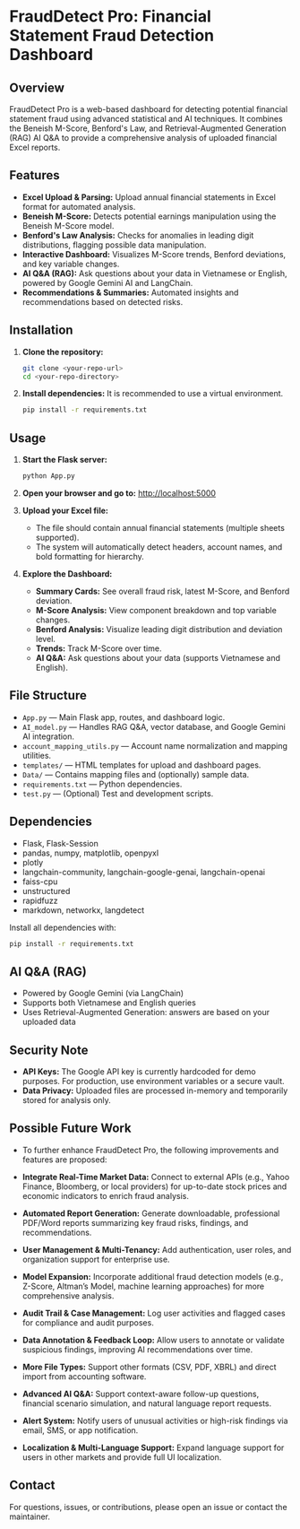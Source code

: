 # FraudDetect Pro: Financial Statement Fraud Detection Dashboard

## Overview
FraudDetect Pro is a web-based dashboard for detecting potential financial statement fraud using advanced statistical and AI techniques. It combines the Beneish M-Score, Benford's Law, and Retrieval-Augmented Generation (RAG) AI Q&A to provide a comprehensive analysis of uploaded financial Excel reports.

## Features
- **Excel Upload & Parsing:** Upload annual financial statements in Excel format for automated analysis.
- **Beneish M-Score:** Detects potential earnings manipulation using the Beneish M-Score model.
- **Benford's Law Analysis:** Checks for anomalies in leading digit distributions, flagging possible data manipulation.
- **Interactive Dashboard:** Visualizes M-Score trends, Benford deviations, and key variable changes.
- **AI Q&A (RAG):** Ask questions about your data in Vietnamese or English, powered by Google Gemini AI and LangChain.
- **Recommendations & Summaries:** Automated insights and recommendations based on detected risks.

## Installation
1. **Clone the repository:**
   ```bash
   git clone <your-repo-url>
   cd <your-repo-directory>
   ```
2. **Install dependencies:**
   It is recommended to use a virtual environment.
   ```bash
   pip install -r requirements.txt
   ```

## Usage
1. **Start the Flask server:**
   ```bash
   python App.py
   ```
2. **Open your browser and go to:**
   [http://localhost:5000](http://localhost:5000)

3. **Upload your Excel file:**
   - The file should contain annual financial statements (multiple sheets supported).
   - The system will automatically detect headers, account names, and bold formatting for hierarchy.

4. **Explore the Dashboard:**
   - **Summary Cards:** See overall fraud risk, latest M-Score, and Benford deviation.
   - **M-Score Analysis:** View component breakdown and top variable changes.
   - **Benford Analysis:** Visualize leading digit distribution and deviation level.
   - **Trends:** Track M-Score over time.
   - **AI Q&A:** Ask questions about your data (supports Vietnamese and English).

## File Structure
- `App.py` — Main Flask app, routes, and dashboard logic.
- `AI_model.py` — Handles RAG Q&A, vector database, and Google Gemini AI integration.
- `account_mapping_utils.py` — Account name normalization and mapping utilities.
- `templates/` — HTML templates for upload and dashboard pages.
- `Data/` — Contains mapping files and (optionally) sample data.
- `requirements.txt` — Python dependencies.
- `test.py` — (Optional) Test and development scripts.

## Dependencies
- Flask, Flask-Session
- pandas, numpy, matplotlib, openpyxl
- plotly
- langchain-community, langchain-google-genai, langchain-openai
- faiss-cpu
- unstructured
- rapidfuzz
- markdown, networkx, langdetect

Install all dependencies with:
```bash
pip install -r requirements.txt
```

## AI Q&A (RAG)
- Powered by Google Gemini (via LangChain)
- Supports both Vietnamese and English queries
- Uses Retrieval-Augmented Generation: answers are based on your uploaded data

## Security Note
- **API Keys:** The Google API key is currently hardcoded for demo purposes. For production, use environment variables or a secure vault.
- **Data Privacy:** Uploaded files are processed in-memory and temporarily stored for analysis only.

## Possible Future Work
- To further enhance FraudDetect Pro, the following improvements and features are proposed:

- **Integrate Real-Time Market Data:** Connect to external APIs (e.g., Yahoo Finance, Bloomberg, or local providers) for up-to-date stock prices and economic indicators to enrich fraud analysis.
- **Automated Report Generation:** Generate downloadable, professional PDF/Word reports summarizing key fraud risks, findings, and recommendations.
- **User Management & Multi-Tenancy:** Add authentication, user roles, and organization support for enterprise use.
- **Model Expansion:** Incorporate additional fraud detection models (e.g., Z-Score, Altman’s Model, machine learning approaches) for more comprehensive analysis.
- **Audit Trail & Case Management:** Log user activities and flagged cases for compliance and audit purposes.
- **Data Annotation & Feedback Loop:** Allow users to annotate or validate suspicious findings, improving AI recommendations over time.
- **More File Types:** Support other formats (CSV, PDF, XBRL) and direct import from accounting software.
- **Advanced AI Q&A:** Support context-aware follow-up questions, financial scenario simulation, and natural language report requests.
- **Alert System:** Notify users of unusual activities or high-risk findings via email, SMS, or app notification.
- **Localization & Multi-Language Support:** Expand language support for users in other markets and provide full UI localization.

## Contact
For questions, issues, or contributions, please open an issue or contact the maintainer. 

